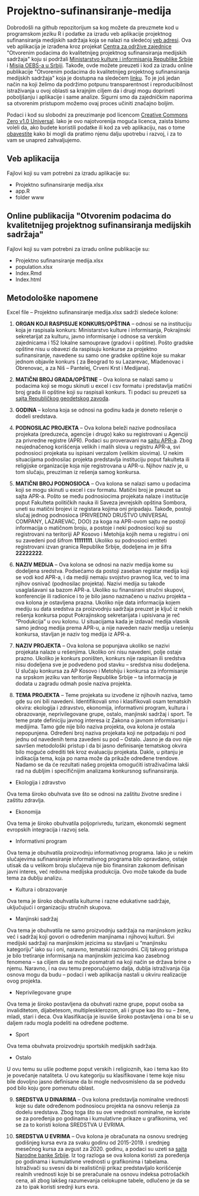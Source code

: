 # Projektno-sufinansiranje-medija

Dobrodošli na github repozitorijum sa kog možete da preuzmete kod u programskom jeziku R i podatke za izradu veb aplikacije projektnog sufinansiranja medijskih sadržaja koja se nalazi na sledećoj [veb adresi](https://centarzaodrzivezajednice.shinyapps.io/Projektno_sufinansiranje_medija_u_Srbiji/). Ova veb aplikacija je izrađena kroz projekat [Centra za održive zajednice](https://odrzivezajednice.org/) "Otvorenim podacima do kvalitetnijeg projektnog sufinansiranja medijskih sadržaja" koju si podržali [Ministarstvo kulture i informisanja Republike Srbije](https://www.kultura.gov.rs/) i [Misija OEBS-a u Srbiji](https://www.osce.org/mission-to-serbia). Takođe, ovde možete preuzeti i kod za izradu online publikacije "Otvorenim podacima do kvalitetnijeg projektnog sufinansiranja medijskih sadržaja" koja je dostupna na sledećem [linku](https://projektnosufinansiranjehtmlizvestaj.netlify.app/). To je još jedan način na koji želimo da podržimo potpunu transparentnost i reproducibilnost istraživanja u ovoj oblasti sa krajnjim ciljem da i drugi mogu doprineti poboljšanju i aplikacije i same analize. Sigurni smo da zajedničkim naporima sa otvorenim pristupom možemo ovaj proces učiniti značajno boljim.

Podaci i kod su slobodni za preuzimanje pod licencom [Creative Commons Zero v1.0 Universal](https://creativecommons.org/publicdomain/zero/1.0/). Iako je ovo najotvorenija moguća licenca, zaista bismo voleli da, ako budete koristili podatke ili kod za veb aplikaciju, nas o tome [obavestite](mailto:medijskikonkursi@gmail.com) kako bi mogli da pratimo njenu dalju upotrebu i razvoj, i za to vam se unapred zahvaljujemo. 

## Veb aplikacija

Fajlovi koji su vam potrebni za izradu aplikacije su:
- Projektno sufinansiranje medija.xlsx
- app.R
- folder www

## Online publikacija "Otvorenim podacima do kvalitetnijeg projektnog sufinansiranja medijskih sadržaja"

Fajlovi koji su vam potrebni za izradu online publikacije su:
- Projektno sufinansiranje medija.xlsx
- population.xlsx
- Index.Rmd
- Index.html

## Metodološke napomene

Excel file – Projektno sufinansiranje medija.xlsx sadrži sledeće kolone:


1. **ORGAN KOJI RASPISUJE KONKURS/OPŠTINA** – odnosi se na instituciju koja je raspisala konkurs: Ministarstvo kulture i informisanja, Pokrajinski sekretarijat za kulturu, javno informisanje i odnose sa verskim zajednicama i 152 lokalne samouprave (gradovi i opštine). Pošto gradske opštine nisu u obavezi da raspisuju konkurse za projektno sufinansiranje, navedene su samo one gradske opštine koje su makar jednom objavile konkurs ( za Beograd to su Lazarevac, Mladenovac i Obrenovac, a za Niš – Pantelej, Crveni Krst i Medijana).

2. **MATIČNI BROJ GRADA/OPŠTINE** – Ova kolona se nalazi samo u podacima koji se mogu skinuti u excel i csv formatu  i predstavlja matični broj grada ili opštine koji su raspisali konkurs. Ti podaci su preuzeti sa [sajta Republičkog geodetskog zavoda](https://rgz.gov.rs/o-nama/spisak-katastarskih-op%C5%A1tina). 

3. **GODINA** – kolona koja se odnosi na godinu kada je doneto rešenje o dodeli sredstava.

4. **PODNOSILAC PROJEKTA** – Ova kolona beleži nazive podnosilaca projekata (preduzeća, agencije i drugo) kako su registrovani u Agenciji za privredne registre (APR). Podaci su proveravani na [sajtu APR-a](https://www.apr.gov.rs). Zbog neujednačenog korišćenja velikih i malih slova u registru APR-a, svi podnosioci projekata su ispisani verzalom (velikim slovima). U nekim situacijama podnosilac projekta predstavlja instituciju poput fakulteta ili religijske organizacije koja nije registrovana u APR-u. Njihov naziv je, u tom slučaju, preuziman iz rešenja samog konkursa.

5. **MATIČNI BROJ PODNOSIOCA** – Ova kolona se nalazi samo u podacima koji se mogu skinuti u excel i csv formatu. Matični broj je preuzet sa sajta APR-a. Pošto se među podnosiocima projekata nalaze i institucije poput Fakulteta političkih nauka ili Saveza jevrejskih opština Sombora, uneti su matični brojevi iz registara kojima oni pripadaju. Takođe, postoji slučaj jednog podnosioca (PRIVREDNO DRUŠTVO UNIVERSAL COMPANY, LAZAREVAC, DOO) za koga na APR-ovom sajtu ne postoji informacija o matičnom broju, a postoje i neki podnosioci koji su registrovani na teritoriji AP Kosovo i Metohija kojih nema u registru i oni su zavedeni pod šifrom **11111111**. Ukoliko su podnosioci entiteti registrovani izvan granica Republike Srbije, dodeljena im je šifra **22222222**.

6. **NAZIV MEDIJA** – Ova kolona se odnosi na naziv medija kome su dodeljena sredstva. Podsećamo da postoji zaseban registar medija koji se vodi kod APR-a, i da mediji nemaju svojstvo pravnog lica, već to ima njihov osnivač (podnosilac projekta). Nazivi medija su takođe usaglašavani sa bazom APR-a. Ukoliko su finansirani stručni skupovi, konferencije ili radionice i to je bilo jasno naznačeno u nazivu projekta – ova kolona je ostavljena prazna. Ukoliko nije data informacija kojem mediju su data sredstva za proizvodnju sadržaja preuzet je ključ iz nekih rešenja konkursa poput Pokrajinskog sekretarijata i upisivana je reč “Produkcija” u ovu kolonu. U situacijama kada je izdavač medija vlasnik samo jednog medija prema APR-u, a nije naveden naziv medija u rešenju konkursa, stavljan je naziv tog medija iz APR-a.

7. **NAZIV PROJEKTA** – Ova kolona se popunjava ukoliko se nazivi projekata nalaze u rešenjima. Ukoliko oni nisu navedeni, polje ostaje prazno. Ukoliko je konkurs poništen, konkurs nije raspisan ili sredstva nisu dodeljena sve je podvedeno pod stavku – sredstva nisu dodeljena. U slučaju konkursa za AP Kosovo i Metohiju i konkursa za informisanje na srpskom jeziku van teritorije Republike Srbije – ta informacija je dodata u zagradu odmah posle naziva projekta.

8. **TEMA PROJEKTA** – Teme projekata su izvođene iz njihovih naziva, tamo gde su oni bili navedeni. Identifikovali smo i klasifikovali osam tematskih okvira: ekologija i zdravstvo, ekonomija, informativni program, kultura i obrazovanje, neprivilegovane grupe, ostalo, manjinski sadržaj i sport. Te teme prate definiciju javnog interesa iz Zakona o javnom informisanju i medijima. Tamo gde nije bilo naziva projekta, ova kolona je ostala nepopunjena. Određeni broj naziva projekata koji ne potpadaju ni pod jednu od navedenih tema zavedeni su pod – Ostalo. Jasno je da ovo nije savršen metodološki pristup i da bi jasno definisanje tematskog okvira bilo moguće odrediti tek kroz evaluaciju projekata. Dakle, u pitanju je indikacija tema, koja po nama može da prikaže određene trendove. Nadamo se da će rezultati našeg projekta omogućiti istraživačima lakši rad na dubljim i specifičnijim analizama konkursnog sufinansiranja.

- Ekologija i zdravstvo

Ova tema široko obuhvata sve što se odnosi na zaštitu životne sredine i zaštitu zdravlja.

- Ekonomija

Ova tema je široko obuhvatila poljoprivredu, turizam, ekonomski segment evropskih integracija i razvoj sela.

- Informativni program

Ova tema je obuhvatila proizvodnju informativnog programa. Iako je u nekim slučajevima sufinansiranje informativnog programa bilo opravdano, ostaje utisak da u velikom broju slučajeva nije bio finansiran zakonom definisan javni interes, već redovna medijska produkcija. Ovo može takođe da bude tema za dublju analizu.

- Kultura i obrazovanje

Ova tema je široko obuhvatila kulturne i razne edukativne sadržaje, uključujući i organizaciju stručnih skupova.

- Manjinski sadržaj

Ova tema je obuhvatila ne samo proizvodnju sadržaja na manjinskom jeziku već i sadržaj koji govori o određenim manjinama i njihovoj kulturi. Svi medijski sadržaji na manjinskim jezicima su stavljani u “manjinsku kategoriju” iako su i oni, naravno, tematski raznorodni. Cilj takvog pristupa je bilo tretiranje informisanja na manjinskim jezicima kao zasebnog fenomena – sa ciljem da se može posmatrati na koji način se država brine o njemu. Naravno, i na ovu temu preporučujemo dalja, dublja istraživanja čija osnova mogu da budu – podaci i web aplikacija nastali u okviru realizacije ovog projekta.

- Neprivilegovane grupe

Ova tema je široko postavljena da obuhvati razne grupe, poput osoba sa invaliditetom, dijabetesom, multiplesklerozom, ali i grupe kao što su – žene, mladi, stari i deca. Ova klasifikacija je isuviše široko postavljena i ona bi se u daljem radu mogla podeliti na određene podteme.

- Sport

Ova tema obuhvata proizvodnju sportskih medijskih sadržaja.

- Ostalo

U ovu temu su ušle podteme poput verskih i religioznih, kao i tema kao što je povećanje nataliteta. U ovu kategoriju su klasifikovane i teme koje nisu bile dovoljno jasno definisane da bi mogle nedvosmisleno da se podvedu pod bilo koju gore pomenutu oblast.

9. **SREDSTVA U DINARIMA** – Ova kolona predstavlja nominalne vrednosti koje su date određenom podnosiocu projekta na osnovu rešenja za dodelu sredstava. Zbog toga što su ove vrednosti nominalne, ne koriste se za poređenja po godinama i kumulativne prikaze u grafikonima, već se za to koristi kolona SREDSTVA U EVRIMA.

10. **SREDSTVA U EVRIMA** – Ova kolona je obračunata na osnovu srednjeg godišnjeg kursa evra za svaku godinu od 2015-2019. i srednjeg mesečnog kursa za avgust za 2020. godinu, a podaci su uzeti sa [sajta Narodne banke Srbije](https://www.nbs.rs/sr_RS/finansijsko_trziste/medjubankarsko-devizno-trziste/kursna-lista/prosecni-kursevi/index.html). Iz tog razloga se ova kolona koristi za poređenja po godinama i kumulativne vrednosti u grafikonima i tabelama. Istraživači su svesni da bi realističniji prikaz predstavljalo korišćenje realnih vrednosti koje bi se preračunale na osnovu indeksa potrošačkih cena, ali zbog lakšeg razumevanja celokupne tabele, odlučeno je da se za to ipak koristi srednji kurs evra.
